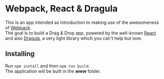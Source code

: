 # Webpack, React & Dragula

This is an app intended as introduction to making use of the awesomeness of [Webpack](http://webpack.github.io/).  
The goal is to build a Drag & Drop app, powered by the well-known [React](http://facebook.github.io/react/) and also [Dragula](http://bevacqua.github.io/dragula/), a very light library which you can't help but love.

## Installing

Run ```npm install``` and then ```npm run build```.  
The application will be built in the ***www*** folder.
